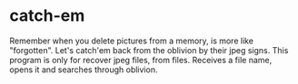 # catch-em

Remember when you delete pictures from a memory, is more like "forgotten". Let's catch'em back from the oblivion by their jpeg signs. This program is only for recover jpeg files, from files. Receives a file name, opens it and searches through oblivion.
